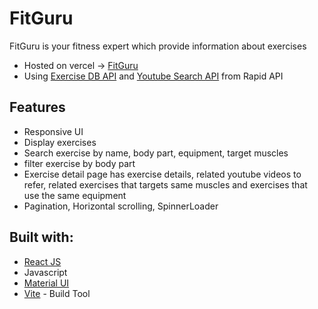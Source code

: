 # FitGuru

FitGuru is your fitness expert which provide information about exercises

- Hosted on vercel -> [FitGuru](https://fitguru.vercel.app/)
- Using [Exercise DB API](https://rapidapi.com/justin-WFnsXH_t6/api/exercisedb?utm_source=youtube.com%2FJavaScriptMastery&utm_medium=referral&utm_campaign=DevRel) and [Youtube Search API](https://rapidapi.com/h0p3rwe/api/youtube-search-and-download?utm_source=youtube.com%2FJavaScriptMastery&utm_medium=referral&utm_campaign=DevRel) from Rapid API

## Features

- Responsive UI
- Display exercises
- Search exercise by name, body part, equipment, target muscles
- filter exercise by body part
- Exercise detail page has exercise details, related youtube videos to refer, related exercises that targets same muscles and exercises that use the same equipment
- Pagination, Horizontal scrolling, SpinnerLoader

## Built with:

- [React JS](https://reactjs.org/)
- Javascript
- [Material UI](https://mui.com/)
- [Vite](https://vitejs.dev/) - Build Tool
